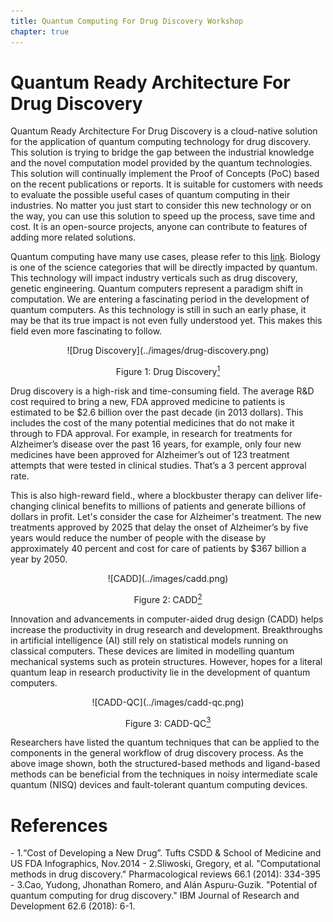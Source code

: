 ```yaml
---
title: Quantum Computing For Drug Discovery Workshop
chapter: true
---
```


# Quantum Ready Architecture For Drug Discovery

Quantum Ready Architecture For Drug Discovery is a cloud-native solution for the application of quantum computing
technology for drug discovery. This solution is trying to bridge the gap between the industrial
knowledge and the novel computation model provided by the quantum technologies. This solution will continually 
implement the Proof of Concepts (PoC) based on the recent publications or reports. It is suitable for customers
with needs to evaluate the possible useful cases of quantum computing in their industries. No matter you just
start to consider this new technology or on the way, you can use this solution to speed up the process, save
time and cost. It is an open-source projects, anyone can contribute to features of adding more related solutions.

Quantum computing have many use cases, please refer to this 
[link](https://www.forbes.com/sites/chuckbrooks/2021/03/21/the-emerging-paths-of-quantum-computing/?sh=765b2ed6613e). 
Biology is one of the science categories that will be directly impacted by quantum. This technology will 
impact industry verticals such as drug discovery, genetic engineering.
Quantum computers represent a paradigm shift in computation. 
We are entering a fascinating period in the development of quantum computers. 
As this technology is still in such an early phase, it may be that its true impact is not even fully understood yet. 
This makes this field even more fascinating to follow.

<center>
![Drug Discovery](../images/drug-discovery.png)

Figure 1: Drug Discovery[<sup>1</sup>](#drug-discovery)

</center>

Drug discovery is a high-risk and time-consuming field. The average R&D cost required to bring a 
new, FDA approved medicine to patients is estimated to be $2.6 billion over the past decade 
(in 2013 dollars). This includes the cost of the many potential medicines that do not make 
it through to FDA approval. For example, in research for treatments for Alzheimer’s disease over the past 16 years, for example, only four new medicines have been approved for Alzheimer’s out of 123 treatment attempts that were tested in clinical studies. That’s a 3 percent approval rate.

This is also high-reward field., where a blockbuster therapy can deliver life-changing 
clinical benefits to millions of patients and generate billions of dollars in profit. 
Let's consider the case for Alzheimer's treatment. The new treatments approved by 2025 that delay 
the onset of Alzheimer’s by five years would reduce the number of people with the disease 
by approximately 40 percent and cost for care of patients by $367 billion a year by 2050. 

<center>
![CADD](../images/cadd.png)

Figure 2: CADD[<sup>2</sup>](#cadd)

</center>

Innovation and advancements in computer-aided drug design (CADD) helps increase the productivity in
drug research and development. Breakthroughs in artificial intelligence (AI) still rely on statistical 
models running on classical computers. These devices are limited in modelling quantum mechanical systems 
such as protein structures. However, hopes for a literal quantum leap in research productivity lie 
in the development of quantum computers. 

<center>
![CADD-QC](../images/cadd-qc.png)

Figure 3: CADD-QC[<sup>3</sup>](#cadd)

</center>

Researchers have listed the quantum techniques that can be applied to the components in the general workflow
of drug discovery process. As the above image shown, both the structured-based methods and ligand-based methods
can be beneficial from the techniques in noisy intermediate scale quantum (NISQ) devices and fault-tolerant 
quantum computing devices.

# References
<div id='drug-discovery'></div>
- 1.“Cost of Developing a New Drug”. Tufts CSDD & School of Medicine and US FDA Infographics, Nov.2014
- 2.Sliwoski, Gregory, et al. "Computational methods in drug discovery." Pharmacological reviews 66.1 (2014): 334-395
- 3.Cao, Yudong, Jhonathan Romero, and Alán Aspuru-Guzik. "Potential of quantum computing for drug discovery." IBM Journal of Research and Development 62.6 (2018): 6-1.
